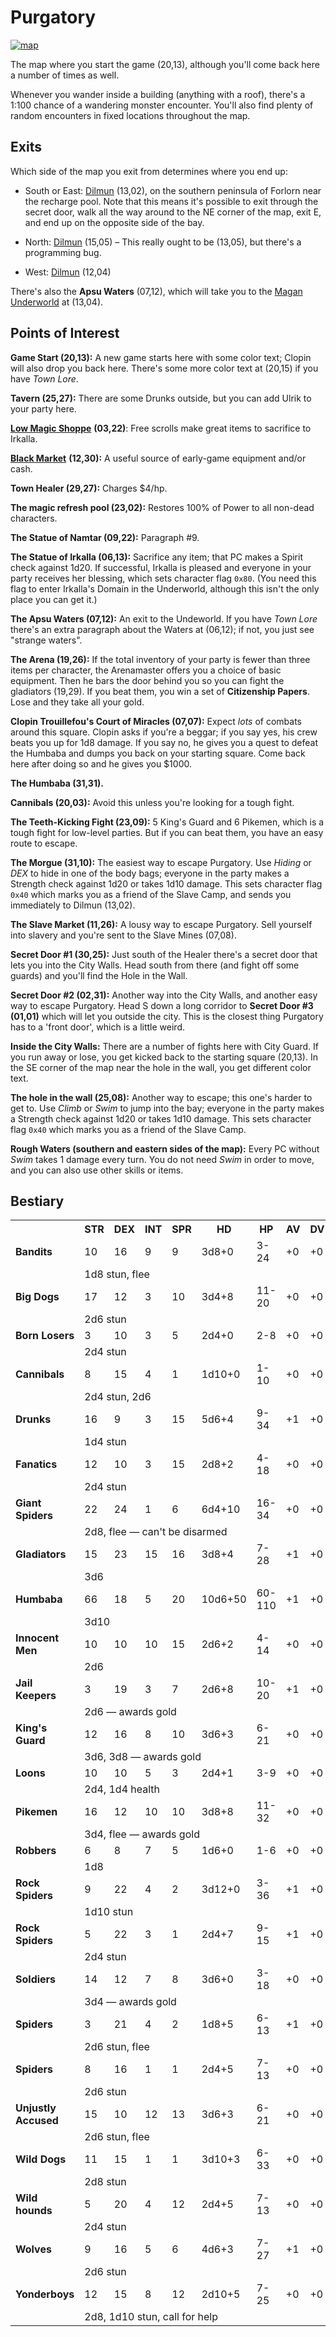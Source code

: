 # Purgatory

[![map](purgatory.svg)](purgatory.svg)

The map where you start the game (20,13), although you'll come back here a number of times as well.

Whenever you wander inside a building (anything with a roof), there's a 1:100 chance of a wandering monster encounter. You'll also find plenty of random encounters in fixed locations throughout the map.

## Exits

Which side of the map you exit from determines where you end up:

- South or East: [Dilmun](dilmun.md) (13,02), on the southern peninsula of Forlorn near the recharge pool. Note that this means it's possible to exit through the secret door, walk all the way around to the NE corner of the map, exit E, and end up on the opposite side of the bay.

- North: [Dilmun](dilmun.md) (15,05) – This really ought to be (13,05), but there's a programming bug.

- West: [Dilmun](dilmun.md) (12,04)

There's also the **Apsu Waters** (07,12), which will take you to the [Magan Underworld](magan-underworld.md) at (13,04).

## Points of Interest

**Game Start (20,13):** A new game starts here with some color text; Clopin will also drop you back here. There's some more color text at (20,15) if you have *Town Lore*.

**Tavern (25,27):** There are some Drunks outside, but you can add Ulrik to your party here.

[**Low Magic Shoppe**](../things-and-stuff.md#magic-shoppe) **(03,22)**: Free scrolls make great items to sacrifice to Irkalla.

[**Black Market**]((../things-and-stuff.md#black-market)) **(12,30):** A useful source of early-game equipment and/or cash.

**Town Healer (29,27):** Charges $4/hp.

**The magic refresh pool (23,02):** Restores 100% of Power to all non-dead characters.

**The Statue of Namtar (09,22):** Paragraph #9.

**The Statue of Irkalla (06,13):** Sacrifice any item; that PC makes a Spirit check against 1d20. If successful, Irkalla is pleased and everyone in your party receives her blessing, which sets character flag `0x80`. (You need this flag to enter Irkalla's Domain in the Underworld, although this isn't the only place you can get it.)

**The Apsu Waters (07,12):** An exit to the Undeworld. If you have *Town Lore* there's an extra paragraph about the Waters at (06,12); if not, you just see "strange waters".

**The Arena (19,26):** If the total inventory of your party is fewer than three items per character, the Arenamaster offers you a choice of basic equipment. Then he bars the door behind you so you can fight the gladiators (19,29). If you beat them, you win a set of **Citizenship Papers**. Lose and they take all your gold.

**Clopin Trouillefou's Court of Miracles (07,07):** Expect *lots* of combats around this square. Clopin asks if you're a beggar; if you say yes, his crew beats you up for 1d8 damage. If you say no, he gives you a quest to defeat the Humbaba and dumps you back on your starting square. Come back here after doing so and he gives you $1000.

**The Humbaba (31,31).**

**Cannibals (20,03):** Avoid this unless you're looking for a tough fight.

**The Teeth-Kicking Fight (23,09):** 5 King's Guard and 6 Pikemen, which is a tough fight for low-level parties. But if you can beat them, you have an easy route to escape.

**The Morgue (31,10):** The easiest way to escape Purgatory. Use *Hiding* or *DEX* to hide in one of the body bags; everyone in the party makes a Strength check against 1d20 or takes 1d10 damage. This sets character flag `0x40` which marks you as a friend of the Slave Camp, and sends you immediately to Dilmun (13,02).

**The Slave Market (11,26):** A lousy way to escape Purgatory. Sell yourself into slavery and you're sent to the Slave Mines (07,08).

**Secret Door #1 (30,25):** Just south of the Healer there's a secret door that lets you into the City Walls. Head south from there (and fight off some guards) and you'll find the Hole in the Wall.

**Secret Door #2 (02,31):** Another way into the City Walls, and another easy way to escape Purgatory. Head S down a long corridor to **Secret Door #3 (01,01)** which will let you outside the city. This is the closest thing Purgatory has to a 'front door', which is a little weird.

**Inside the City Walls:** There are a number of fights here with City Guard. If you run away or lose, you get kicked back to the starting square (20,13). In the SE corner of the map near the hole in the wall, you get different color text.

**The hole in the wall (25,08):** Another way to escape; this one's harder to get to. Use *Climb* or *Swim* to jump into the bay; everyone in the party makes a Strength check against 1d20 or takes 1d10 damage. This sets character flag `0x40` which marks you as a friend of the Slave Camp.

**Rough Waters (southern and eastern sides of the map):** Every PC without *Swim* takes 1 damage every turn. You do not need *Swim* in order to move, and you can also use other skills or items.

## Bestiary

<table>
  <tr>
    <th></th>
    <th>STR</th>
    <th>DEX</th>
    <th>INT</th>
    <th>SPR</th>
    <th>HD</th>
    <th>HP</th>
    <th>AV</th>
    <th>DV</th>
    <th>Speed</th>
    <th>XP</th>
  </tr>
  <tr>
    <td><b>Bandits</b></td>
    <td>10</td>
    <td>16</td>
    <td>9</td>
    <td>9</td>
    <td>3d8+0</td>
    <td>3-24</td>
    <td>+0</td>
    <td>+0</td>
    <td>20'</td>
    <td>80</td>
  </tr><tr>
    <td></td>
    <td colspan="10">1d8 stun, flee</td>
  </tr>
  <tr>
    <td><b>Big Dogs</b></td>
    <td>17</td>
    <td>12</td>
    <td>3</td>
    <td>10</td>
    <td>3d4+8</td>
    <td>11-20</td>
    <td>+0</td>
    <td>+0</td>
    <td>30'</td>
    <td>80</td>
  </tr><tr>
    <td></td>
    <td colspan="10">2d6 stun</td>
  </tr>
  <tr>
    <td><b>Born Losers</b></td>
    <td>3</td>
    <td>10</td>
    <td>3</td>
    <td>5</td>
    <td>2d4+0</td>
    <td>2-8</td>
    <td>+0</td>
    <td>+0</td>
    <td>10'</td>
    <td>60</td>
  </tr><tr>
    <td></td>
    <td colspan="10">2d4 stun</td>
  </tr>
  <tr>
    <td><b>Cannibals</b></td>
    <td>8</td>
    <td>15</td>
    <td>4</td>
    <td>1</td>
    <td>1d10+0</td>
    <td>1-10</td>
    <td>+0</td>
    <td>+0</td>
    <td>30'</td>
    <td>30</td>
  </tr><tr>
    <td></td>
    <td colspan="10">2d4 stun, 2d6</td>
  </tr>
  <tr>
    <td><b>Drunks</b></td>
    <td>16</td>
    <td>9</td>
    <td>3</td>
    <td>15</td>
    <td>5d6+4</td>
    <td>9-34</td>
    <td>+1</td>
    <td>+0</td>
    <td>10'</td>
    <td>90</td>
  </tr><tr>
    <td></td>
    <td colspan="10">1d4 stun</td>
  </tr>
  <tr>
    <td><b>Fanatics</b></td>
    <td>12</td>
    <td>10</td>
    <td>3</td>
    <td>15</td>
    <td>2d8+2</td>
    <td>4-18</td>
    <td>+0</td>
    <td>+0</td>
    <td>20'</td>
    <td>80</td>
  </tr><tr>
    <td></td>
    <td colspan="10">2d4 stun</td>
  </tr>
  <tr>
    <td><b>Giant Spiders</b></td>
    <td>22</td>
    <td>24</td>
    <td>1</td>
    <td>6</td>
    <td>6d4+10</td>
    <td>16-34</td>
    <td>+0</td>
    <td>+0</td>
    <td>50'</td>
    <td>110</td>
  </tr><tr>
    <td></td>
    <td colspan="10">2d8, flee — can't be disarmed</td>
  </tr>
  <tr>
    <td><b>Gladiators</b></td>
    <td>15</td>
    <td>23</td>
    <td>15</td>
    <td>16</td>
    <td>3d8+4</td>
    <td>7-28</td>
    <td>+1</td>
    <td>+0</td>
    <td>20'</td>
    <td>130</td>
  </tr><tr>
    <td></td>
    <td colspan="10">3d6</td>
  </tr>
  <tr>
    <td><b>Humbaba</b></td>
    <td>66</td>
    <td>18</td>
    <td>5</td>
    <td>20</td>
    <td>10d6+50</td>
    <td>60-110</td>
    <td>+1</td>
    <td>+0</td>
    <td>20'</td>
    <td>1000</td>
  </tr><tr>
    <td></td>
    <td colspan="10">3d10</td>
  </tr>
  <tr>
    <td><b>Innocent Men</b></td>
    <td>10</td>
    <td>10</td>
    <td>10</td>
    <td>15</td>
    <td>2d6+2</td>
    <td>4-14</td>
    <td>+0</td>
    <td>+0</td>
    <td>10'</td>
    <td>80</td>
  </tr><tr>
    <td></td>
    <td colspan="10">2d6</td>
  </tr>
  <tr>
    <td><b>Jail Keepers</b></td>
    <td>3</td>
    <td>19</td>
    <td>3</td>
    <td>7</td>
    <td>2d6+8</td>
    <td>10-20</td>
    <td>+1</td>
    <td>+0</td>
    <td>90'</td>
    <td>80</td>
  </tr><tr>
    <td></td>
    <td colspan="10">2d6 — awards gold</td>
  </tr>
  <tr>
    <td><b>King's Guard</b></td>
    <td>12</td>
    <td>16</td>
    <td>8</td>
    <td>10</td>
    <td>3d6+3</td>
    <td>6-21</td>
    <td>+0</td>
    <td>+0</td>
    <td>10'</td>
    <td>100</td>
  </tr><tr>
    <td></td>
    <td colspan="10">3d6, 3d8 — awards gold</td>
  </tr>
  <tr>
    <td><b>Loons</b></td>
    <td>10</td>
    <td>10</td>
    <td>5</td>
    <td>3</td>
    <td>2d4+1</td>
    <td>3-9</td>
    <td>+0</td>
    <td>+0</td>
    <td>10'</td>
    <td>40</td>
  </tr><tr>
    <td></td>
    <td colspan="10">2d4, 1d4 health</td>
  </tr>
  <tr>
    <td><b>Pikemen</b></td>
    <td>16</td>
    <td>12</td>
    <td>10</td>
    <td>10</td>
    <td>3d8+8</td>
    <td>11-32</td>
    <td>+0</td>
    <td>+0</td>
    <td>10'</td>
    <td>90</td>
  </tr><tr>
    <td></td>
    <td colspan="10">3d4, flee — awards gold</td>
  </tr>
  <tr>
    <td><b>Robbers</b></td>
    <td>6</td>
    <td>8</td>
    <td>7</td>
    <td>5</td>
    <td>1d6+0</td>
    <td>1-6</td>
    <td>+0</td>
    <td>+0</td>
    <td>10'</td>
    <td>80</td>
  </tr><tr>
    <td></td>
    <td colspan="10">1d8</td>
  </tr>
  <tr>
    <td><b>Rock Spiders</b></td>
    <td>9</td>
    <td>22</td>
    <td>4</td>
    <td>2</td>
    <td>3d12+0</td>
    <td>3-36</td>
    <td>+1</td>
    <td>+0</td>
    <td>60'</td>
    <td>200</td>
  </tr><tr>
    <td></td>
    <td colspan="10">1d10 stun</td>
  </tr>
  <tr>
    <td><b>Rock Spiders</b></td>
    <td>5</td>
    <td>22</td>
    <td>3</td>
    <td>1</td>
    <td>2d4+7</td>
    <td>9-15</td>
    <td>+1</td>
    <td>+0</td>
    <td>30'</td>
    <td>90</td>
  </tr><tr>
    <td></td>
    <td colspan="10">2d4 stun</td>
  </tr>
  <tr>
    <td><b>Soldiers</b></td>
    <td>14</td>
    <td>12</td>
    <td>7</td>
    <td>8</td>
    <td>3d6+0</td>
    <td>3-18</td>
    <td>+0</td>
    <td>+0</td>
    <td>10'</td>
    <td>100</td>
  </tr><tr>
    <td></td>
    <td colspan="10">3d4 — awards gold</td>
  </tr>
  <tr>
    <td><b>Spiders</b></td>
    <td>3</td>
    <td>21</td>
    <td>4</td>
    <td>2</td>
    <td>1d8+5</td>
    <td>6-13</td>
    <td>+1</td>
    <td>+0</td>
    <td>50'</td>
    <td>80</td>
  </tr><tr>
    <td></td>
    <td colspan="10">2d6 stun, flee</td>
  </tr>
  <tr>
    <td><b>Spiders</b></td>
    <td>8</td>
    <td>16</td>
    <td>1</td>
    <td>1</td>
    <td>2d4+5</td>
    <td>7-13</td>
    <td>+0</td>
    <td>+0</td>
    <td>50'</td>
    <td>40</td>
  </tr><tr>
    <td></td>
    <td colspan="10">2d6 stun</td>
  </tr>
  <tr>
    <td><b>Unjustly Accused</b></td>
    <td>15</td>
    <td>10</td>
    <td>12</td>
    <td>13</td>
    <td>3d6+3</td>
    <td>6-21</td>
    <td>+0</td>
    <td>+0</td>
    <td>10'</td>
    <td>90</td>
  </tr><tr>
    <td></td>
    <td colspan="10">2d6 stun, flee</td>
  </tr>
  <tr>
    <td><b>Wild Dogs</b></td>
    <td>11</td>
    <td>15</td>
    <td>1</td>
    <td>1</td>
    <td>3d10+3</td>
    <td>6-33</td>
    <td>+0</td>
    <td>+0</td>
    <td>10'</td>
    <td>100</td>
  </tr><tr>
    <td></td>
    <td colspan="10">2d8 stun</td>
  </tr>
  <tr>
    <td><b>Wild hounds</b></td>
    <td>5</td>
    <td>20</td>
    <td>4</td>
    <td>12</td>
    <td>2d4+5</td>
    <td>7-13</td>
    <td>+0</td>
    <td>+0</td>
    <td>50'</td>
    <td>80</td>
  </tr><tr>
    <td></td>
    <td colspan="10">2d4 stun</td>
  </tr>
  <tr>
    <td><b>Wolves</b></td>
    <td>9</td>
    <td>16</td>
    <td>5</td>
    <td>6</td>
    <td>4d6+3</td>
    <td>7-27</td>
    <td>+1</td>
    <td>+0</td>
    <td>40'</td>
    <td>80</td>
  </tr><tr>
    <td></td>
    <td colspan="10">2d6 stun</td>
  </tr>
  <tr>
    <td><b>Yonderboys</b></td>
    <td>12</td>
    <td>15</td>
    <td>8</td>
    <td>12</td>
    <td>2d10+5</td>
    <td>7-25</td>
    <td>+0</td>
    <td>+0</td>
    <td>10'</td>
    <td>70</td>
  </tr><tr>
    <td></td>
    <td colspan="10">2d8, 1d10 stun, call for help</td>
  </tr>
</table>
